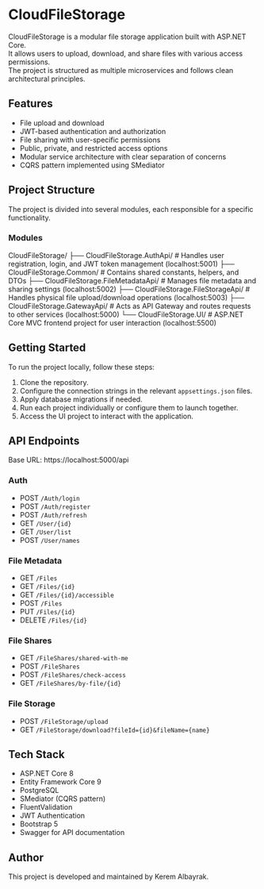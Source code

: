 # CloudFileStorage

CloudFileStorage is a modular file storage application built with ASP.NET Core.  
It allows users to upload, download, and share files with various access permissions.  
The project is structured as multiple microservices and follows clean architectural principles.

## Features

- File upload and download
- JWT-based authentication and authorization
- File sharing with user-specific permissions
- Public, private, and restricted access options
- Modular service architecture with clear separation of concerns
- CQRS pattern implemented using SMediator

## Project Structure

The project is divided into several modules, each responsible for a specific functionality.

### Modules

CloudFileStorage/
├── CloudFileStorage.AuthApi/ # Handles user registration, login, and JWT token management (localhost:5001)
├── CloudFileStorage.Common/ # Contains shared constants, helpers, and DTOs
├── CloudFileStorage.FileMetadataApi/ # Manages file metadata and sharing settings (localhost:5002)
├── CloudFileStorage.FileStorageApi/ # Handles physical file upload/download operations (localhost:5003)
├── CloudFileStorage.GatewayApi/ # Acts as API Gateway and routes requests to other services (localhost:5000)
└── CloudFileStorage.UI/ # ASP.NET Core MVC frontend project for user interaction (localhost:5500)

## Getting Started

To run the project locally, follow these steps:

1. Clone the repository.
2. Configure the connection strings in the relevant `appsettings.json` files.
3. Apply database migrations if needed.
4. Run each project individually or configure them to launch together.
5. Access the UI project to interact with the application.

## API Endpoints

Base URL: https://localhost:5000/api

### Auth

- POST `/Auth/login`
- POST `/Auth/register`
- POST `/Auth/refresh`
- GET `/User/{id}`
- GET `/User/list`
- POST `/User/names`

### File Metadata

- GET `/Files`
- GET `/Files/{id}`
- GET `/Files/{id}/accessible`
- POST `/Files`
- PUT `/Files/{id}`
- DELETE `/Files/{id}`

### File Shares

- GET `/FileShares/shared-with-me`
- POST `/FileShares`
- POST `/FileShares/check-access`
- GET `/FileShares/by-file/{id}`

### File Storage

- POST `/FileStorage/upload`
- GET `/FileStorage/download?fileId={id}&fileName={name}`

## Tech Stack

- ASP.NET Core 8
- Entity Framework Core 9
- PostgreSQL
- SMediator (CQRS pattern)
- FluentValidation
- JWT Authentication
- Bootstrap 5
- Swagger for API documentation

## Author

This project is developed and maintained by Kerem Albayrak.
